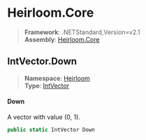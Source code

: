# Heirloom.Core

> **Framework**: .NETStandard,Version=v2.1  
> **Assembly**: [Heirloom.Core][0]  

## IntVector.Down

> **Namespace**: [Heirloom][0]  
> **Type**: [IntVector][1]  

#### Down

A vector with value (0, 1).

```cs
public static IntVector Down
```

[0]: ../../../Heirloom.Core.md
[1]: ../IntVector.md
